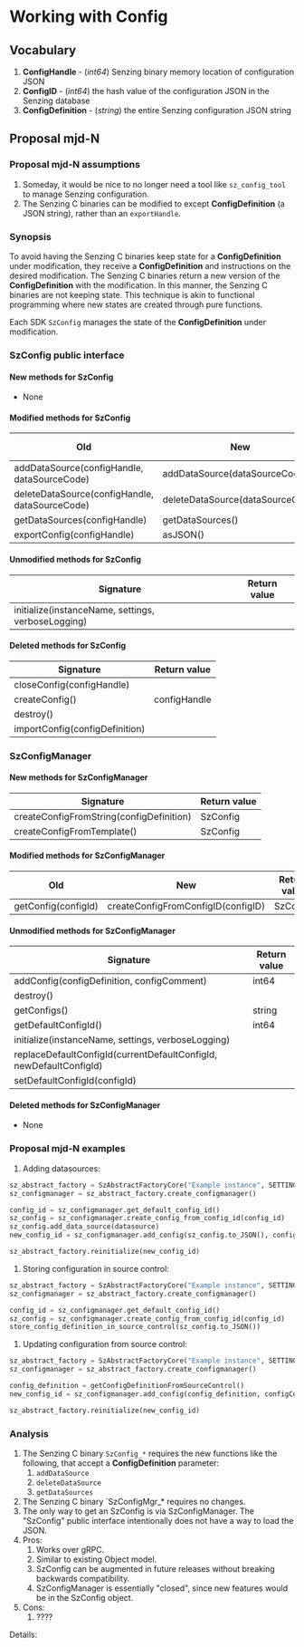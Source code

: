 # Working with Config

## Vocabulary

1. **ConfigHandle** - (*int64*) Senzing binary memory location of configuration JSON
1. **ConfigID** - (*int64*) the hash value of the configuration JSON in the Senzing database
1. **ConfigDefinition** - (*string*) the entire Senzing configuration JSON string

## Proposal mjd-N

### Proposal mjd-N assumptions

1. Someday, it would be nice to no longer need a tool like `sz_config_tool` to manage Senzing configuration.
1. The Senzing C binaries can be modified to except **ConfigDefinition** (a JSON string), rather than an `exportHandle`.

### Synopsis

To avoid having the Senzing C binaries keep state for a **ConfigDefinition** under modification,
they receive a **ConfigDefinition** and instructions on the desired modification.
The Senzing C binaries return a new version of the **ConfigDefinition** with the modification.
In this manner, the Senzing C binaries are not keeping state.
This technique is akin to functional programming where new states are created through pure functions.

Each SDK `SzConfig` manages the state of the **ConfigDefinition** under modification.

### SzConfig public interface

#### New methods for SzConfig

- None

#### Modified methods for SzConfig

| Old                                            | New                              | Return value |
|------------------------------------------------|----------------------------------|--------------|
| addDataSource(configHandle, dataSourceCode)    | addDataSource(dataSourceCode)    | string       |
| deleteDataSource(configHandle, dataSourceCode) | deleteDataSource(dataSourceCode) | string       |
| getDataSources(configHandle)                   | getDataSources()                 | string       |
| exportConfig(configHandle)                     | asJSON()                         | string       |

#### Unmodified methods for SzConfig

| Signature | Return value |
|-----------|--------------|
| initialize(instanceName, settings, verboseLogging) | |

#### Deleted methods for SzConfig

| Signature                      | Return value |
|--------------------------------|--------------|
| closeConfig(configHandle)      ||
| createConfig()                 | configHandle |
| destroy()                      ||
| importConfig(configDefinition) ||

### SzConfigManager

#### New methods for SzConfigManager

| Signature                                | Return value |
|------------------------------------------|--------------|
| createConfigFromString(configDefinition) | SzConfig     |
| createConfigFromTemplate()               | SzConfig     |

#### Modified methods for SzConfigManager

| Old                 | New                                | Return value |
|---------------------|------------------------------------|--------------|
| getConfig(configId) | createConfigFromConfigID(configID) | SzConfig     |

#### Unmodified methods for SzConfigManager

| Signature                                                          | Return value |
|--------------------------------------------------------------------|--------------|
| addConfig(configDefinition, configComment)                         | int64        |
| destroy()                                                          |              |
| getConfigs()                                                       | string       |
| getDefaultConfigId()                                               | int64        |
| initialize(instanceName, settings, verboseLogging)                 |              |
| replaceDefaultConfigId(currentDefaultConfigId, newDefaultConfigId) |              |
| setDefaultConfigId(configId)                                       |              |

#### Deleted methods for SzConfigManager

- None

### Proposal mjd-N examples

1. Adding datasources:

```python
sz_abstract_factory = SzAbstractFactoryCore("Example instance", SETTINGS)
sz_configmanager = sz_abstract_factory.create_configmanager()

config_id = sz_configmanager.get_default_config_id()
sz_config = sz_configmanager.create_config_from_config_id(config_id)
sz_config.add_data_source(datasource)
new_config_id = sz_configmanager.add_config(sz_config.to_JSON(), configComment)

sz_abstract_factory.reinitialize(new_config_id)
```

1. Storing configuration in source control:

```python
sz_abstract_factory = SzAbstractFactoryCore("Example instance", SETTINGS)
sz_configmanager = sz_abstract_factory.create_configmanager()

config_id = sz_configmanager.get_default_config_id()
sz_config = sz_configmanager.create_config_from_config_id(config_id)
store_config_definition_in_source_control(sz_config.to_JSON())
```

1. Updating configuration from source control:

```python
sz_abstract_factory = SzAbstractFactoryCore("Example instance", SETTINGS)
sz_configmanager = sz_abstract_factory.create_configmanager()

config_definition = getConfigDefinitionFromSourceControl()
new_config_id = sz_configmanager.add_config(config_definition, configComment)

sz_abstract_factory.reinitialize(new_config_id)
```

### Analysis

1. The Senzing C binary `SzConfig_*` requires the new functions like the following, that accept a **ConfigDefinition** parameter:
    1. `addDataSource`
    1. `deleteDataSource`
    1. `getDataSources`
1. The Senzing C binary `SzConfigMgr_* requires no changes.
1. The only way to get an SzConfig is via SzConfigManager.
   The "SzConfig" public interface intentionally does not have a way to load the JSON.
1. Pros:
    1. Works over gRPC.
    1. Similar to existing Object model.
    1. SzConfig can be augmented in future releases without breaking backwards compatibility.
    1. SzConfigManager is essentially "closed", since new features would be in the SzConfig object.
1. Cons:
    1. ????

Details:
